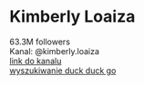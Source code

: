 
Kimberly Loaiza
===============
  
63.3M followers  
Kanal: @kimberly.loaiza  
[link do kanalu](https://www.tiktok.com/@kimberly.loaiza?is_from_webapp=1&sender_device=pc)  
[wyszukiwanie duck duck go](https://www.youtube.com/watch?v=-CzK4h0JKeI)